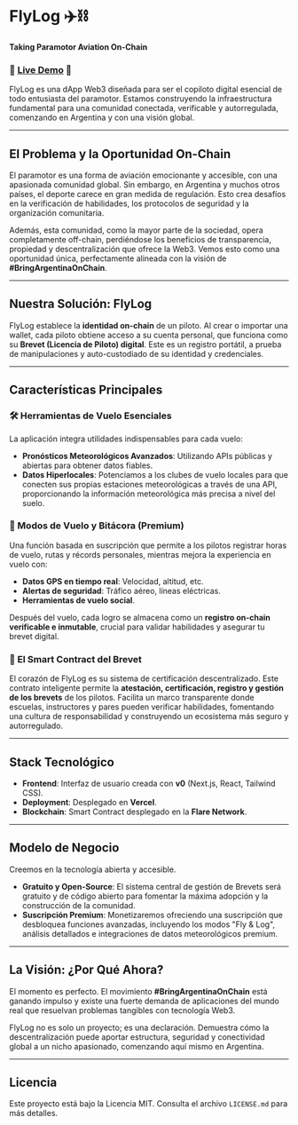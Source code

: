 

# FlyLog ✈️⛓️

**Taking Paramotor Aviation On-Chain**

### 🔴 **[Live Demo](https://v0-flylogv0.vercel.app/)** 🔴

[](https://vercel.com/dashboard)
[](https://opensource.org/licenses/MIT)
[](https://flare.network/)

FlyLog es una dApp Web3 diseñada para ser el copiloto digital esencial de todo entusiasta del paramotor. Estamos construyendo la infraestructura fundamental para una comunidad conectada, verificable y autorregulada, comenzando en Argentina y con una visión global.


-----



## El Problema y la Oportunidad On-Chain

El paramotor es una forma de aviación emocionante y accesible, con una apasionada comunidad global. Sin embargo, en Argentina y muchos otros países, el deporte carece en gran medida de regulación. Esto crea desafíos en la verificación de habilidades, los protocolos de seguridad y la organización comunitaria.

Además, esta comunidad, como la mayor parte de la sociedad, opera completamente off-chain, perdiéndose los beneficios de transparencia, propiedad y descentralización que ofrece la Web3. Vemos esto como una oportunidad única, perfectamente alineada con la visión de **\#BringArgentinaOnChain**.

-----

## Nuestra Solución: FlyLog

FlyLog establece la **identidad on-chain** de un piloto. Al crear o importar una wallet, cada piloto obtiene acceso a su cuenta personal, que funciona como su **Brevet (Licencia de Piloto) digital**. Este es un registro portátil, a prueba de manipulaciones y auto-custodiado de su identidad y credenciales.

-----

## Características Principales

### 🛠️ Herramientas de Vuelo Esenciales

La aplicación integra utilidades indispensables para cada vuelo:

  - **Pronósticos Meteorológicos Avanzados**: Utilizando APIs públicas y abiertas para obtener datos fiables.
  - **Datos Hiperlocales**: Potenciamos a los clubes de vuelo locales para que conecten sus propias estaciones meteorológicas a través de una API, proporcionando la información meteorológica más precisa a nivel del suelo.

### 🚀 Modos de Vuelo y Bitácora (Premium)

Una función basada en suscripción que permite a los pilotos registrar horas de vuelo, rutas y récords personales, mientras mejora la experiencia en vuelo con:

  - **Datos GPS en tiempo real**: Velocidad, altitud, etc.
  - **Alertas de seguridad**: Tráfico aéreo, líneas eléctricas.
  - **Herramientas de vuelo social**.

Después del vuelo, cada logro se almacena como un **registro on-chain verificable e inmutable**, crucial para validar habilidades y asegurar tu brevet digital.

### 📜 El Smart Contract del Brevet

El corazón de FlyLog es su sistema de certificación descentralizado. Este contrato inteligente permite la **atestación, certificación, registro y gestión de los brevets** de los pilotos. Facilita un marco transparente donde escuelas, instructores y pares pueden verificar habilidades, fomentando una cultura de responsabilidad y construyendo un ecosistema más seguro y autorregulado.

-----

## Stack Tecnológico

  - **Frontend**: Interfaz de usuario creada con **v0** (Next.js, React, Tailwind CSS).
  - **Deployment**: Desplegado en **Vercel**.
  - **Blockchain**: Smart Contract desplegado en la **Flare Network**.

-----

## Modelo de Negocio

Creemos en la tecnología abierta y accesible.

  - **Gratuito y Open-Source**: El sistema central de gestión de Brevets será gratuito y de código abierto para fomentar la máxima adopción y la construcción de la comunidad.
  - **Suscripción Premium**: Monetizaremos ofreciendo una suscripción que desbloquea funciones avanzadas, incluyendo los modos "Fly & Log", análisis detallados e integraciones de datos meteorológicos premium.

-----

## La Visión: ¿Por Qué Ahora?

El momento es perfecto. El movimiento **\#BringArgentinaOnChain** está ganando impulso y existe una fuerte demanda de aplicaciones del mundo real que resuelvan problemas tangibles con tecnología Web3.

FlyLog no es solo un proyecto; es una declaración. Demuestra cómo la descentralización puede aportar estructura, seguridad y conectividad global a un nicho apasionado, comenzando aquí mismo en Argentina.

-----


## Licencia

Este proyecto está bajo la Licencia MIT. Consulta el archivo `LICENSE.md` para más detalles.